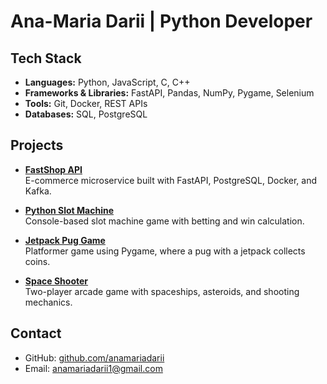 # Ana-Maria Darii | Python Developer  

## Tech Stack  
- **Languages:** Python, JavaScript, C, C++  
- **Frameworks & Libraries:** FastAPI, Pandas, NumPy, Pygame, Selenium  
- **Tools:** Git, Docker, REST APIs  
- **Databases:** SQL, PostgreSQL  

## Projects  

- **[FastShop API](https://github.com/anamariadarii/fastshop-api)**  
  E-commerce microservice built with FastAPI, PostgreSQL, Docker, and Kafka.  

- **[Python Slot Machine](https://github.com/anamariadarii/python-slot-machine)**  
  Console-based slot machine game with betting and win calculation.  

- **[Jetpack Pug Game](https://github.com/anamariadarii1/my-first-python-game/tree/main)**  
  Platformer game using Pygame, where a pug with a jetpack collects coins.  

- **[Space Shooter](https://github.com/anamariadarii1/Space-Shooter-Game/tree/main)**  
  Two-player arcade game with spaceships, asteroids, and shooting mechanics.  

## Contact  
- GitHub: [github.com/anamariadarii](https://github.com/anamariadarii)  
- Email: anamariadarii1@gmail.com  
